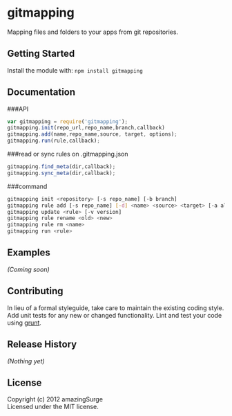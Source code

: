 # gitmapping

Mapping files and folders to your apps from git repositories.

## Getting Started
Install the module with: `npm install gitmapping`

## Documentation
###API 
```javascript
var gitmapping = require('gitmapping');
gitmapping.init(repo_url,repo_name,branch,callback)
gitmapping.add(name,repo_name,source, target, options);
gitmapping.run(rule,callback);
```
###read or sync rules on .gitmapping.json
```javascript
gitmapping.find_meta(dir,callback);
gitmapping.sync_meta(dir,callback);
```
###command
```bash
gitmapping init <repository> [-s repo_name] [-b branch]   
gitmapping rule add [-s repo_name] [-d] <name> <source> <target> [-a allow] [-i ignore] [-v version]
gitmapping update <rule> [-v version] 
gitmapping rule rename <old> <new>  
gitmapping rule rm <name>  
gitmapping run <rule>
```


## Examples
_(Coming soon)_

## Contributing
In lieu of a formal styleguide, take care to maintain the existing coding style. Add unit tests for any new or changed functionality. Lint and test your code using [grunt](https://github.com/cowboy/grunt).

## Release History
_(Nothing yet)_

## License
Copyright (c) 2012 amazingSurge  
Licensed under the MIT license.
